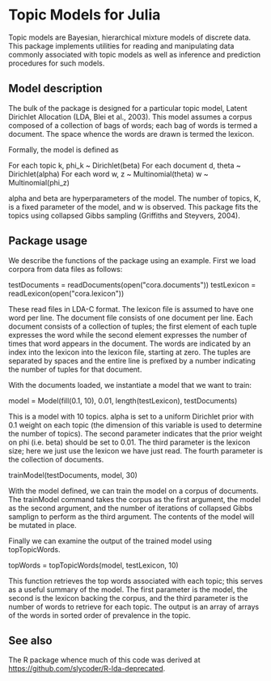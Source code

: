 # Topic Models for Julia

Topic models are Bayesian, hierarchical mixture models of discrete data.  
This package implements utilities for reading and manipulating data commonly 
associated with topic models as well as inference and prediction procedures
for such models.

## Model description

The bulk of the package is designed for a particular topic model, Latent 
Dirichlet Allocation (LDA, Blei et al., 2003).  This model assumes a corpus
composed of a collection of bags of words; each bag of words is termed a
document.  The space whence the words are drawn is termed the lexicon.

Formally, the model is defined as

  For each topic k,
    phi_k ~ Dirichlet(beta)
  For each document d,
    theta ~ Dirichlet(alpha)
    For each word w,
      z ~ Multinomial(theta)
      w ~ Multinomial(phi_z)

alpha and beta are hyperparameters of the model.  The number of topics, K,
is a fixed parameter of the model, and w is observed.  This package fits 
the topics using collapsed Gibbs sampling (Griffiths and Steyvers, 2004).

## Package usage

We describe the functions of the package using an example. First we load 
corpora from data files as follows:

  testDocuments = readDocuments(open("cora.documents"))
  testLexicon = readLexicon(open("cora.lexicon"))

These read files in LDA-C format.  The lexicon file is assumed to have one
word per line.  The document file consists of one document per line.  Each
document consists of a collection of tuples; the first element of each tuple
expresses the word while the second element expresses the number of times
that word appears in the document.  The words are indicated by an index 
into the lexicon into the lexicon file, starting at zero.  The tuples are
separated by spaces and the entire line is prefixed by a number indicating
the number of tuples for that document.

With the documents loaded, we instantiate a model that we want to train:

  model = Model(fill(0.1, 10), 0.01, length(testLexicon), testDocuments)

This is a model with 10 topics.  alpha is set to a uniform Dirichlet prior
with 0.1 weight on each topic (the dimension of this variable is used
to determine the number of topics).  The second parameter indicates that
the prior weight on phi (i.e. beta) should be set to 0.01.  The third
parameter is the lexicon size; here we just use the lexicon we have 
just read.  The fourth parameter is the collection of documents.

  trainModel(testDocuments, model, 30)

With the model defined, we can train the model on a corpus of documents.
The trainModel command takes the corpus as the first argument, the model
as the second argument, and the number of iterations of collapsed Gibbs
samplign to perform as the third argument.  The contents of the model
will be mutated in place.

Finally we can examine the output of the trained model using topTopicWords.

  topWords = topTopicWords(model, testLexicon, 10)

This function retrieves the top words associated with each topic; this
serves as a useful summary of the model.  The first parameter is the model,
the second is the lexicon backing the corpus, and the third parameter
is the number of words to retrieve for each topic.  The output is an array
of arrays of the words in sorted order of prevalence in the topic.

## See also
The R package whence much of this code was derived at 
https://github.com/slycoder/R-lda-deprecated.
